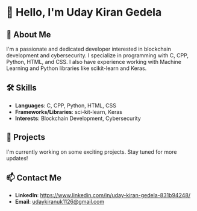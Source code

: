 # 👋 Hello, I'm Uday Kiran Gedela

## 🚀 About Me

I'm a passionate and dedicated developer interested in blockchain development and cybersecurity. I specialize in programming with C, CPP, Python, HTML, and CSS. I also have experience working with Machine Learning and Python libraries like scikit-learn and Keras.

## 🛠️ Skills

- **Languages**: C, CPP, Python, HTML, CSS
- **Frameworks/Libraries**: sci-kit-learn, Keras
- **Interests**: Blockchain Development, Cybersecurity

## 🎯 Projects

I'm currently working on some exciting projects. Stay tuned for more updates!

## 📫 Contact Me

- **LinkedIn**: https://www.linkedin.com/in/uday-kiran-gedela-831b94248/
- **Email**: udaykiranuk1126@gmail.com

